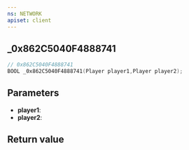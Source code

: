 ```yaml
---
ns: NETWORK
apiset: client
---
```

## _0x862C5040F4888741

```c
// 0x862C5040F4888741
BOOL _0x862C5040F4888741(Player player1,Player player2);
```


## Parameters
* **player1**:
* **player2**:

## Return value

